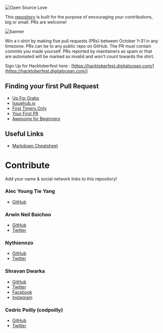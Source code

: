 ![Open Source Love](https://img.shields.io/badge/Open%20Source-%E2%9D%A4-pink.svg)

This [repository](https://github.com/Front-End-Coders-Mauritius/hacktoberfestmu-2019) is built for the purpose of encouraging your contributions, big or small. PRs are welcome!

![banner](https://github.com/Front-End-Coders-Mauritius/hacktoberfestmu-2019/raw/master/assets/hacktoberfest_banner.png)


Win a t-shirt by making five pull requests (PRs) between October 1–31 in any timezone. PRs can be to any public repo on GitHub. The PR must contain commits you made yourself. PRs reported by maintainers as spam or that are automated will be marked as invalid and won't count towards the shirt.

Sign Up for Hacktoberfest here : [https://hacktoberfest.digitalocean.com/](https://hacktoberfest.digitalocean.com/)

## Finding your first Pull Request
- [Up For Grabs](https://up-for-grabs.net/)
- [Issuehub.io](http://issuehub.io/)
- [First Timers Only](https://www.firsttimersonly.com/)
- [Your First PR](http://yourfirstpr.github.io/)
- [Awesome for Beginners](https://github.com/mungell/awesome-for-beginners)

## Useful Links
- [Markdown Cheatsheet](https://github.com/adam-p/markdown-here/wiki/Markdown-Cheatsheet)


# Contribute
Add your name & social network links to this repository!
### Alec Young Tie Yang
 - [GitHub](https://github.com/Alecyty)

### Arwin Neil Baichoo
- [GitHub](github.com/arwinneil)
- [Twitter](twitter.com/arwinneil)

### Nythiennzo
- [GitHub](github.com/Nythiennzo)
- [Twitter](twitter.com/Nythiennzo)

### Shravan Dwarka
- [GitHub](github.com/shravanSD)
- [Twitter](twitter.com/shravandwarka)
- [Facebook](facebook.com/sudhveer)
- [Instagram](instragram.com/shravandwarka)

### Cedric Poilly (cedpoilly)
- [GitHub](github.com/cedpoilly)
- [Twitter](twitter.com/cedpoilly)
